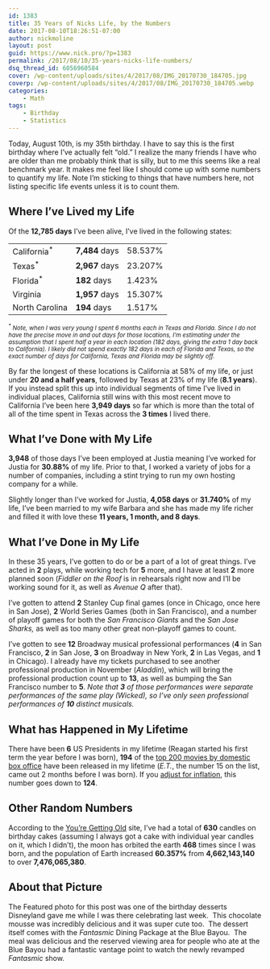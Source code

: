 ```yaml
---
id: 1383
title: 35 Years of Nicks Life, by the Numbers
date: 2017-08-10T18:26:51-07:00
author: nickmoline
layout: post
guid: https://www.nick.pro/?p=1383
permalink: /2017/08/10/35-years-nicks-life-numbers/
dsq_thread_id: 6056960584
cover: /wp-content/uploads/sites/4/2017/08/IMG_20170730_184705.jpg
coverp: /wp-content/uploads/sites/4/2017/08/IMG_20170730_184705.webp
categories:
    - Math
tags:
    - Birthday
    - Statistics
---
```

Today, August 10th, is my 35th birthday.  I have to say this is the first birthday where I&#8217;ve actually felt &#8220;old.&#8221;  I realize the many friends I have who are older than me probably think that is silly, but to me this seems like a real benchmark year.  It makes me feel like I should come up with some numbers to quantify my life.  Note I&#8217;m sticking to things that have numbers here, not listing specific life events unless it is to count them.

<!--more-->

## Where I&#8217;ve Lived my Life

Of the **12,785 days** I&#8217;ve been alive, I&#8217;ve lived in the following states:

<table class="wp-block-table">
    <tr>
        <td>California<sup>*</sup></td>
        <td><strong>7,484</strong> days</td>
        <td>58.537%</td>
    </tr>
    <tr>
        <td>Texas<sup>*</sup></td>
        <td><strong>2,967</strong> days</td>
        <td>23.207%</td>
    </tr>
    <tr>
        <td>Florida<sup>*</sup></td>
        <td><strong>182</strong> days</td>
        <td>1.423%</td>
    </tr>
    <tr>
        <td>Virginia</td>
        <td><strong>1,957</strong> days</td>
        <td>15.307%</td>
    </tr>
    <tr>
        <td>North Carolina</td>
        <td><strong>194</strong> days</td>
        <td>1.517%</td>
    </tr>
</table>

<amp-img src="{{ site.baseurl }}/wp-content/uploads/sites/4/2017/08/nickslifebystate-e1502403863541.webp" alt="My Life by State"  width="546" height="362" layout="responsive" lightbox>
    <amp-img fallback src="{{ site.baseurl }}/wp-content/uploads/sites/4/2017/08/nickslifebystate-e1502403863541.png" alt="My Life by State"  width="546" height="362" layout="responsive" lightbox></amp-img>
</amp-img>

<small><em><sup>*</sup> Note, when I was very young I spent 6 months each in Texas and Florida.  Since I do not have the precise move in and out days for those locations, I&#8217;m estimating under the assumption that I spent half a year in each location (182 days, giving the extra 1 day back to California).  I likely did not spend exactly 182 days in each of Florida and Texas, so the exact number of days for California, Texas and Florida may be slightly off.</em></small>

By far the longest of these locations is California at 58% of my life, or just under **20 and a half years**, followed by Texas at 23% of my life (**8.1 years**).  If you instead split this up into individual segments of time I&#8217;ve lived in individual places, California still wins with this most recent move to California I&#8217;ve been here **3,949 days** so far which is more than the total of all of the time spent in Texas across the **3 times** I lived there.

## What I&#8217;ve Done **with** My Life

**3,948** of those days I&#8217;ve been employed at Justia meaning I&#8217;ve worked for Justia for **30.88%** of my life.  Prior to that, I worked a variety of jobs for a number of companies, including a stint trying to run my own hosting company for a while.

Slightly longer than I&#8217;ve worked for Justia, **4,058 days** or **31.740%** of my life, I&#8217;ve been married to my wife Barbara and she has made my life richer and filled it with love these **11 years, 1 month, and 8 days**.

## What I&#8217;ve Done **in** My Life

In these 35 years, I&#8217;ve gotten to do or be a part of a lot of great things.  I&#8217;ve acted in **2** plays, while working tech for **5** more, and I have at least **2** more planned soon (_Fiddler on the Roof_ is in rehearsals right now and I&#8217;ll be working sound for it, as well as _Avenue Q_ after that).

I&#8217;ve gotten to attend **2** Stanley Cup final games (once in Chicago, once here in San Jose), **2** World Series Games (both in San Francisco), and a number of playoff games for both the _San Francisco Giants_ and the _San Jose Sharks,_ as well as too many other great non-playoff games to count.

I&#8217;ve gotten to see **12** Broadway musical professional performances (**4** in San Francisco, **2** in San Jose, **3** on Broadway in New York, **2** in Las Vegas, and **1** in Chicago).  I already have my tickets purchased to see another professional production in November (_Aladdin_), which will bring the professional production count up to **13**, as well as bumping the San Francisco number to **5**.  _Note that **3** of those performances were separate performances of the same play (Wicked), so I&#8217;ve only seen professional performances of **10** distinct musicals._

## What has Happened in My Lifetime

There have been **6** US Presidents in my lifetime (Reagan started his first term the year before I was born), **194** of the [top 200 movies by domestic box office](http://www.boxofficemojo.com/alltime/domestic.htm) have been released in my lifetime (_E.T._, the number 15 on the list, came out 2 months before I was born).  If you [adjust for inflation](http://www.boxofficemojo.com/alltime/adjusted.htm), this number goes down to **124**.

## Other Random Numbers

According to the [You&#8217;re Getting Old](http://you.regettingold.com/10/08/1982/Tmljaw/) site, I&#8217;ve had a total of **630** candles on birthday cakes (assuming I always got a cake with individual year candles on it, which I didn&#8217;t), the moon has orbited the earth **468** times since I was born, and the population of Earth increased **60.357%** from **4,662,143,140** to over **7,476,065,380**.

## About that Picture

<amp-img src="{{ site.baseurl }}/wp-content/uploads/sites/4/2017/08/IMG_20170730_184705.webp" alt="Nick's Birthday Dessert from my recent trip to Disneyland"  width="4048" height="3036" layout="responsive" lightbox>
    <amp-img fallback src="{{ site.baseurl }}/wp-content/uploads/sites/4/2017/08/IMG_20170730_184705.jpg" alt="Nick's Birthday Dessert from my recent trip to Disneyland"  width="4048" height="3036" layout="responsive" lightbox></amp-img>
</amp-img>

The Featured photo for this post was one of the birthday desserts Disneyland gave me while I was there celebrating last week.  This chocolate mousse was incredibly delicious and it was super cute too.  The dessert itself comes with the _Fantasmic_ Dining Package at the Blue Bayou.  The meal was delicious and the reserved viewing area for people who ate at the Blue Bayou had a fantastic vantage point to watch the newly revamped _Fantasmic_ show.

<amp-img src="{{ site.baseurl }}/wp-content/uploads/sites/4/2017/08/IMG_20170730_205939.webp" alt="Our view for Fantasmic"  width="4048" height="3036" layout="responsive" lightbox>
    <amp-img fallback src="{{ site.baseurl }}/wp-content/uploads/sites/4/2017/08/IMG_20170730_205939.jpg" alt="Our view for Fantasmic"  width="4048" height="3036" layout="responsive" lightbox></amp-img>
</amp-img>
